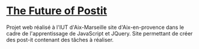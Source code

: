 # [The Future of Postit](http://futureofpostit.alwaysdata.net/)
Projet web réalisé à l'IUT d'Aix-Marseille site d'Aix-en-provence dans le cadre de l'apprentissage de JavaScript et JQuery.
Site permettant de créer des post-it contenant des tâches à réaliser.

